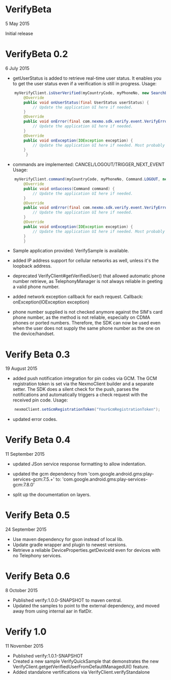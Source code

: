 
VerifyBeta
========
5 May 2015

Initial release


VerifyBeta 0.2
========
6 July 2015

- getUserStatus is added to retrieve real-time user status. It enables you to get the user status even if a verification is still in progress.
  Usage:
```java
	myVerifyClient.isUserVerified(myCountryCode, myPhoneNo, new SearchListener() {
		@Override
		public void onUserStatus(final UserStatus userStatus) {
		    // Update the application UI here if needed.
		}
		@Override
		public void onError(final com.nexmo.sdk.verify.event.VerifyError errorCode, final String errorMessage) {
		    // Update the application UI here if needed.
		}
		@Override
		public void onException(IOException exception) {
		    // Update the application UI here if needed. Most probably there is a network connectivity exception.
		}
         }
```

- commands are implemented: CANCEL/LOGOUT/TRIGGER_NEXT_EVENT
  Usage:
```java
	myVerifyClient.command(myCountryCode, myPhoneNo, Command.LOGOUT, new CommandListener() {
		@Override
		public void onSuccess(Command command) {
		    // Update the application UI here if needed.
		}
		@Override
		public void onError(final com.nexmo.sdk.verify.event.VerifyError errorCode, final String errorMessage) {
		    // Update the application UI here if needed.
		}
		@Override
		public void onException(IOException exception) {
		    // Update the application UI here if needed. Most probably there is a network connectivity exception.
		}
        }
```

- Sample application provided: VerifySample is available.

- added IP address support for cellular networks as well, unless it's the loopback address.

- deprecated VerifyClient#getVerifiedUser() that allowed automatic phone number retrieve, as TelephonyManager is not always reliable in geeting a valid phone number.

- added network exception callback for each request. Callback: onException(IOException exception)

- phone number supplied is not checked anymore against the SIM's card phone number, as the method is not reliable, especially on CDMA phones or ported numbers. Therefore, the SDK can now be used even when the user does not supply the same phone number as the one on the device/handset.


Verify Beta 0.3
========
19 August 2015

- added push notification integration for pin codes via GCM. The GCM registration token is set via the NexmoClient builder and a separate setter.
  The SDK does a silent check for the push, parses the notifications and automatically triggers a check request with the received pin code.
  Usage:
```java
	nexmoClient.setGcmRegistrationToken("YourGcmRegistrationToken");
```

- updated error codes.


Verify Beta 0.4
========
11 September 2015

- updated JSon service response formatting to allow indentation.

- updated the gcm dependency from 'com.google.android.gms:play-services-gcm:7.5.+' to: 'com.google.android.gms:play-services-gcm:7.8.0'

- split up the documentation on layers.


Verify Beta 0.5
========
24 September 2015

- Use maven dependency for gson instead of local lib.
- Update gradle wrapper and plugin to newest versions.
- Retrieve a reliable DeviceProperties.getDeviceId even for devices with no Telephony services.


Verify Beta 0.6
========
8 October 2015

- Published verify:1.0.0-SNAPSHOT to maven central.
- Updated the samples to point to the external dependency, and moved away from using internal aar in flatDir.


Verify 1.0
========
11 November 2015

- Published verify:1.0.1-SNAPSHOT
- Created a new sample VerifyQuickSample that demonstrates the new VerifyClient.getgetVerifiedUserFromDefaultManagedUI() feature.
- Added standalone vertifications via VerifyClient.verifyStandalone
